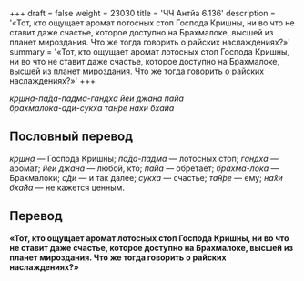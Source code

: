 +++
draft = false
weight = 23030
title = 'ЧЧ Антйа 6.136'
description = '«Тот, кто ощущает аромат лотосных стоп Господа Кришны, ни во что не ставит даже счастье, которое доступно на Брахмалоке, высшей из планет мироздания. Что же тогда говорить о райских наслаждениях?»'
summary = '«Тот, кто ощущает аромат лотосных стоп Господа Кришны, ни во что не ставит даже счастье, которое доступно на Брахмалоке, высшей из планет мироздания. Что же тогда говорить о райских наслаждениях?»'
+++

_кр̣шн̣а-па̄да-падма-гандха йеи джана па̄йа  
брахмалока-а̄ди-сукха та̄н̇ре на̄хи бха̄йа_

## Пословный перевод

_кр̣шн̣а_ — Господа Кришны; _па̄да_\-_падма_ — лотосных стоп; _гандха_ — аромат; _йеи_ _джана_ — любой, кто; _па̄йа_ — обретает; _брахма_\-_лока_ — Брахмалоки; _а̄ди_ — и так далее; _сукха_ — счастье; _та̄н̇ре_ — ему; _на̄хи_ _бха̄йа_ — не кажется ценным.

## Перевод

**«Тот, кто ощущает аромат лотосных стоп Господа Кришны, ни во что не ставит даже счастье, которое доступно на Брахмалоке, высшей из планет мироздания. Что же тогда говорить о райских наслаждениях?»**
